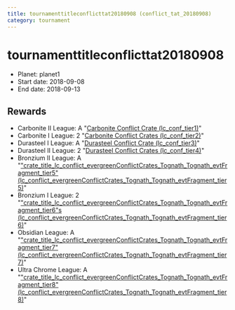 ```yaml
---
title: tournamenttitleconflicttat20180908 (conflict_tat_20180908)
category: tournament
---
```

# tournamenttitleconflicttat20180908

  * Planet: planet1
  * Start date: 2018-09-08
  * End date: 2018-09-13

## Rewards

  * Carbonite II League: A "[Carbonite Conflict Crate (lc_conf_tier1)](lc_conf_tier1.html)"
  * Carbonite I League: 2 "[Carbonite Conflict Crates (lc_conf_tier2)](lc_conf_tier2.html)"
  * Durasteel I League: A "[Durasteel Conflict Crate (lc_conf_tier3)](lc_conf_tier3.html)"
  * Durasteel II League: 2 "[Durasteel Conflict Crates (lc_conf_tier4)](lc_conf_tier4.html)"
  * Bronzium II League: A "["crate_title_lc_conflict_evergreenConflictCrates_Tognath_Tognath_evtFragment_tier5" (lc_conflict_evergreenConflictCrates_Tognath_Tognath_evtFragment_tier5)](lc_conflict_evergreenConflictCrates_Tognath_Tognath_evtFragment_tier5.html)"
  * Bronzium I League: 2 "["crate_title_lc_conflict_evergreenConflictCrates_Tognath_Tognath_evtFragment_tier6"s (lc_conflict_evergreenConflictCrates_Tognath_Tognath_evtFragment_tier6)](lc_conflict_evergreenConflictCrates_Tognath_Tognath_evtFragment_tier6.html)"
  * Obsidian League: A "["crate_title_lc_conflict_evergreenConflictCrates_Tognath_Tognath_evtFragment_tier7" (lc_conflict_evergreenConflictCrates_Tognath_Tognath_evtFragment_tier7)](lc_conflict_evergreenConflictCrates_Tognath_Tognath_evtFragment_tier7.html)"
  * Ultra Chrome League: A "["crate_title_lc_conflict_evergreenConflictCrates_Tognath_Tognath_evtFragment_tier8" (lc_conflict_evergreenConflictCrates_Tognath_Tognath_evtFragment_tier8)](lc_conflict_evergreenConflictCrates_Tognath_Tognath_evtFragment_tier8.html)"
